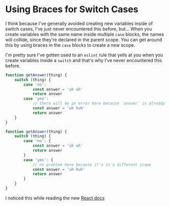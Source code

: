 # Using Braces for Switch Cases

I think because I've generally avoided creating new variables inside of switch cases, I've just never encountered this before, but...
When you create variables with the same name inside multiple `case` blocks, the names will collide, since they're declared in the parent scope.
You can get around this by using braces in the `case` blocks to create a new scope.

I'm pretty sure I've gotten used to an `eslint` rule that yells at you when you create variables inside a `switch` and that's why I've never encountered this before.

```javascript
function getAnswer(thing) {
    switch (thing) {
        case 'no': 
            const answer = 'uh uh'
            return answer
        case 'yes': 
            // there will be an error here because `answer` is already declared
            const answer = 'uh huh'
            return answer
    }
}

function getAnswer(thing) {
    switch (thing) {
        case 'no': {
            const answer = 'uh uh'
            return answer
        }
        case 'yes': {
            // no problem here because it's in a different scope
            const answer = 'uh huh'
            return answer
        }
    }
}
```

I noticed this while reading the new [React docs](https://react.dev/learn/extracting-state-logic-into-a-reducer#step-2-write-a-reducer-function)